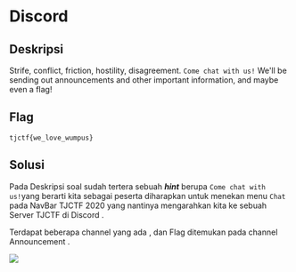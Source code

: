 # Discord

## Deskripsi
Strife, conflict, friction, hostility, disagreement. `Come chat with us!` We'll be sending out announcements and other important information, and maybe even a flag!

## Flag

```
tjctf{we_love_wumpus}
```

## Solusi

Pada Deskripsi soal sudah tertera sebuah ***hint*** berupa `Come chat with us!`yang berarti kita sebagai peserta diharapkan untuk menekan menu `Chat` pada NavBar TJCTF 2020 yang nantinya mengarahkan kita ke sebuah Server TJCTF di Discord . 

Terdapat beberapa channel yang ada , dan Flag ditemukan pada channel Announcement . 

![](https://github.com/nissyua/TJCTF2020/blob/master/Miscellaneous/Discord/flag.png)



